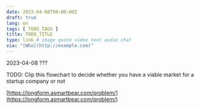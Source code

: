 ```yaml
---
date: 2023-04-08T00:00:00Z
draft: true
lang: en
tags: [ TODO_TAGS ]
title: TODO_TITLE
type: link # image quote video text audio chat
via: "[Who](http://example.com)"
---
```



2023-04-08 ???


TODO: Clip this flowchart to decide whether you have a viable market for a startup company or not

[https://longform.asmartbear.com/problem/](https://longform.asmartbear.com/problem/)

